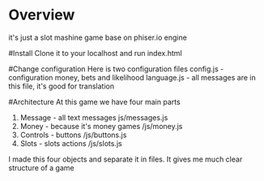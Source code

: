 # Overview
it's just a slot mashine game base on phiser.io engine

#Install
Clone it to your localhost and run index.html

#Change configuration
Here is two configuration files
config.js  - configuration money, bets and likelihood
language.js - all messages are in this file, it's good for translation

#Architecture
At this game we have four main parts
1. Message - all text messages js/messages.js
2. Money - because it's money games /js/money.js
3. Controls - buttons /js/buttons.js
4. Slots - slots actions /js/slots.js

I made this four objects and separate it in files. It gives me much clear structure of a game
